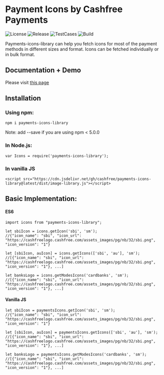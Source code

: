 # Payment Icons by Cashfree Payments
![License](https://img.shields.io/badge/license-MIT-blue) ![Release](https://img.shields.io/badge/release-v1.1.2-blue) ![TestCases](https://img.shields.io/badge/test_cases-passed-brightgreen) ![Build](https://img.shields.io/badge/build-stable-brightgreen) 


Payments-icons-library can help you fetch icons for most of the payment methods in different sizes and format. Icons can be fetched individually or in bulk format.

## Documentation + Demo
Please visit [this page](https://cashfree.github.io/payments-icons-library/)
## Installation

### Using npm:

```
npm i payments-icons-library
```

Note: add --save if you are using npm < 5.0.0

### In Node.js:

```
var Icons = require('payments-icons-library');
```

### In vanilla JS
```
<script src="https://cdn.jsdelivr.net/gh/cashfree/payments-icons-library@latest/dist/image-library.js"></script>
```



 
## Basic Implementation:
#### ES6
```
import icons from "payments-icons-library";

let sbiIcon = icons.getIcon('sbi', 'sm');
//{"icon_name": "sbi", "icon_url": "https://cashfreelogo.cashfree.com/assets_images/pg/nb/32/sbi.png", "icon_version": "1"}

let [sbiIcon, auIcon] = icons.getIcons(['sbi', 'au'], 'sm');
//[{"icon_name": "sbi", "icon_url": "https://cashfreelogo.cashfree.com/assets_images/pg/nb/32/sbi.png", "icon_version": "1"}, ...]

let banksLogo = icons.getModesIcons('cardbanks', 'sm');
//[{"icon_name": "sbi", "icon_url": "https://cashfreelogo.cashfree.com/assets_images/pg/nb/32/sbi.png", "icon_version": "1"}, ...]

```
#### Vanilla JS
```
let sbiIcon = paymentsIcons.getIcon('sbi', 'sm');
//{"icon_name": "sbi", "icon_url": "https://cashfreelogo.cashfree.com/assets_images/pg/nb/32/sbi.png", "icon_version": "1"}

let [sbiIcon, auIcon] = paymentsIcons.getIcons(['sbi', 'au'], 'sm');
//[{"icon_name": "sbi", "icon_url": "https://cashfreelogo.cashfree.com/assets_images/pg/nb/32/sbi.png", "icon_version": "1"}, ...]

let banksLogo = paymentsIcons.getModesIcons('cardbanks', 'sm');
//[{"icon_name": "sbi", "icon_url": "https://cashfreelogo.cashfree.com/assets_images/pg/nb/32/sbi.png", "icon_version": "1"}, ...]

```
